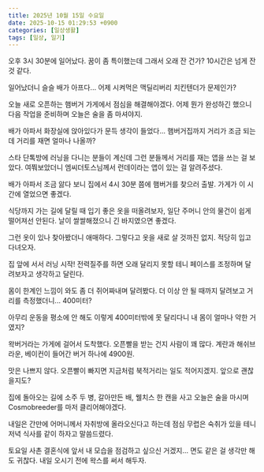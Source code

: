 ```yaml
---
title: 2025년 10월 15일 수요일
date: 2025-10-15 01:29:53 +0900
categories: [일상생활]
tags: [일상, 일기]
---
```


오후 3시 30분에 일어났다. 꿈이 좀 특이했는데 그래서 오래 잔 건가? 10시간은 넘게 잔 것 같다.

일어났더니 슬슬 배가 아프다... 어제 시켜먹은 맥딜리버리 치킨텐더가 문제인가?

오늘 새로 오픈하는 햄버거 가게에서 점심을 해결해야겠다. 어제 뭔가 완성하긴 했으니 다음 작업을 준비하며 오늘은 술을 좀 마셔야지.

배가 아파서 화장실에 앉아있다가 문득 생각이 들었다... 햄버거집까지 거리가 조금 되는데 거리를 재면 얼마나 나올까?

스타 단톡방에 러닝을 다니는 분들이 계신데 그런 분들께서 거리를 재는 앱을 쓰는 걸 보았다. 여쭤보았더니 엠씨더토스님께서 런데이라는 앱이 있는 걸 알려주셨다.

배가 아파서 조금 앓다 보니 집에서 4시 30분 쯤에 햄버거를 찾으러 출발. 가게가 이 시간에 열었으면 좋겠다.

식당까지 가는 길에 달릴 때 입기 좋은 옷을 떠올려보자, 일단 주머니 안의 물건이 쉽게 떨어져선 안된다. 날이 쌀쌀해졌으니 긴 바지였으면 좋겠다.

그런 옷이 있나 찾아봤더니 애매하다. 그렇다고 옷을 새로 살 것까진 없지. 적당히 입고 다녀오자.

집 앞에 서서 러닝 시작! 전력질주를 하면 오래 달리지 못할 테니 페이스를 조정하며 달려보자고 생각하고 달린다.

몸이 한계인 느낌이 와도 좀 더 쥐어짜내며 달려봤다. 더 이상 안 될 때까지 달려보고 거리를 측정했더니... 400미터?

아무리 운동을 평소에 안 해도 이렇게 400미터밖에 못 달리다니 내 몸이 얼마나 약한 거였지?

왁버거라는 가게에 걸어서 도착했다. 오픈빨을 받는 건지 사람이 꽤 많다. 계란과 해쉬브라운, 베이컨이 들어간 버거 하나에 4900원.

맛은 나쁘지 않다. 오픈빨이 빠지면 지금처럼 북적거리는 일도 적어지겠지. 앞으로 괜찮을지도?

집에 돌아오는 길에 소주 두 병, 갈아만든 배, 웰치스 한 캔을 사고 오늘은 술을 마시며 Cosmobreeder를 마저 클리어해야겠다.

내일은 간만에 어머니께서 자취방에 올라오신다고 하는데 점심 무렵은 숙취가 있을 테니 저녁 식사를 같이 하자고 말씀드렸다.

토요일 사촌 결혼식에 앞서 내 모습을 점검하고 싶으신 거겠지... 면도 같은 걸 생각만 해도 귀찮다. 내일 오시기 전에 왁스를 써서 해두자.

